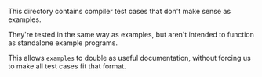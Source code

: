 This directory contains compiler test cases that don't make sense as examples.

They're tested in the same way as examples, but aren't intended to function as standalone example programs.

This allows `examples` to double as useful documentation, without forcing us to make all test cases fit that format.
